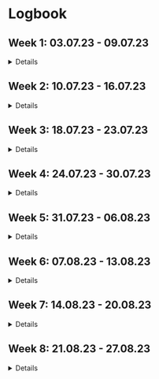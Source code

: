 # Logbook


## Week 1: 03.07.23 - 09.07.23

<details>

I transformed the dataset in the `.root` format into other formats which can be manipulated inside Python. I also preprocessed the dataset in a certain way (not necessarily final). I visualized the dataset and what we wanted to predict.

We used a particular dataset with 6 million entries and is over 1 gb in size. We are in a regression problem and want to predict photon rates from other measurements (magnetic field, latitude, longitude, cosmic rates etc.).

### Summary
- Getting started with [ROOT CERN](https://root.cern/) because the data `Allaux_Bfield.root` is in `.root` format:
	- A few keywords related to ROOT: profile histogram, colz, TTree.
- Tried reproducing in ROOT, different plots Nicolas Produit showed me (profile histograms,
sum of cosmic rates over the whole mission for different latitudes, longitudes etc.).
- Tried using FFT in ROOT but had errors (even when using their [example](https://root.cern/doc/master/FFT_8C.html)).
- Tried to install missing dependencies (e.g FFTW3) but it didn't solve the errors
- Therefore, started to look at Python libraries: [uproot](https://uproot.readthedocs.io/en/latest/basic.html), [ROOT or PyROOT](https://root.cern/manual/python/), and [root_numpy](http://scikit-hep.org/root_numpy/start.html).
- As they were complications with PyROOT and root\_numpy, I chose to continue with uproot.

- Created functions to import `.root` files into pandas dataframes.
- Preprocessed the data `Allaux_Bfield.root` (dataset not in the GitHub but see [this notebook for more information](https://github.com/Zenchiyu/POLAR-background-prediction/blob/develop/notebooks/exploring_polar_data.ipynb) and [this notebook](https://github.com/Zenchiyu/POLAR-background-prediction/blob/develop/notebooks/dataset.ipynb)) where I, for instance:
	- "quantized" the data so that the examples are at round seconds (each two seconds). Note that there are missing data so examples are not necessarily at equidistant times.
	- ignored/removed part of the data so that we work with a subset (e.g. keep data after the period in which astronauts went onboard the space lab)
- Applied FFT on the time series: `sum_fe_rate` against "quantized" time (this is called the light curve). Note that because there can be some missing data, it's not completely correct to use FFT. However, due to the [orbital period of the Tiangong-2 space lab](https://en.wikipedia.org/wiki/Tiangong-2), Earth's rotation, etc., there are seasonalities involved and we could still observe a spike around "per 1 hour 30" frequency in the magnitude spectrum of the light curve.

- Using the results of FFT, we want to perform some operations in the Fourier domain before reconstructing the light curve and using it as a target in our regression problem:
	- Started to code something in order to kill the spikes in the magnitude spectrum using two methods:
		- Using a box filter on the magnitude (but what window size should we use ? What padding method ?)
		- Applied linear regression in the "log x, log y" magnitude plot as the magnitude spectrum looked like some power law. We then wanted to use it to find the spikes before killing only the spikes (unfinished as we moved on to another idea, see next bullet point)
	- We stopped trying to kill the spikes and started to think about killing low frequencies instead as we're mostly interested in high frequencies
due to GRBs (Gamma Ray Bursts) which could cause visible spikes:
		- We manually chose a threshold based on the magnitude spectrum to kill some low frequencies as well as some spikes

- We won't necessarily use the reconstructed light curve as target
- Set up the GitHub project and pipenv

### (Future) Goals:
- To better understand how to split the data into train, validation test set.
- To try some simple model to predict `sum_fe_rate` from all the other measurements (magnetic field, latitude, longitude, etc.). It's as if
we're predicting a time series or sequence using multiple time series or sequences.

</details>

## Week 2: 10.07.23 - 16.07.23

<details>

- `fe_rate` contains $25$ values representing photon rates from different modules but `rate` contains $12$ values representing photon rates for different "energies" (but I don't know what they are as I'm not the expert).
- We used linear regression for two datasets, the one from last week as well as a new one `fm_rate`. Therefore we also loaded `fm_rate`, preprocessed it etc.
- The datasets we use are not necessarily the final ones.
- For the data `fm_rate` inputted to the neural network, we tried with different features (e.g. all measurements except targets and `unix_time`).

### Summary:
- Visualized the Pearson correlation coefficient between the measurements (magnetic field, latitude, longitude, cosmic rates etc.) as well as with our target. Found that cosmic rates have quite some linear correlation with our photon rates (target) even though it's not sufficient!

- Applied linear regression (see this [notebook](https://github.com/Zenchiyu/POLAR-background-prediction/blob/develop/notebooks/linear_regression.ipynb)) using only cosmic rates in order to predict photon rates and found that, depending on how we split the dataset:
	- Take the whole dataset as the training set: We observe very good predictions (visually) except for some huge spikes (no validation, test set so it was already a bad thing to do)
	- Randomly shuffle the dataset then split 60 \% train, 20 \% validation, and 20 \% test. We ignore completely the temporal dependencies and work with data as if examples are i.i.d ..: We observe quiet "bad" validation set predictions (visually).

- We used another dataset `f1_rate` and applied similar steps as the dataset from last week. However, as there were missing things in this dataset, we stopped using it.
- We then started using another dataset `fm_rate` and applied similar steps as the dataset from previous week. Note however that this dataset comprises only about 60k examples, with intervals of about 60 seconds
between them (except for missing data or 'holes'). The `m` comes from "m"inute.

- Using that dataset (splitting it 60/20/20 for train, validation, and test after shuffling), we tried applying a simple fully connected neural network from sklearn using the base MLPRegressor but with 100 neurons in the hidden layer.
We moved on to two hidden layers with 100 neurons each (see this [notebook](https://github.com/Zenchiyu/POLAR-background-prediction/blob/develop/notebooks/fmrate_prediction.ipynb)). Instead of predicting the sum of rates obtained from each module, we try to predict each rate from "each energy" (`rate[i]` instead of `sum_fe_rate`)
- With a similar data split, we tried applying linear regression to predict `rate[0]` only using `sum_fe_cosmic`
- Even though **it's incorrect** to use the whole dataset, we used our trained model to predict over the whole dataset, the photon rates `rate[0]`.
- From them, we computed the residual plots (target-prediction), showed their histograms, and Gaussian fits of residuals.
- We also showed rescaled residual plots (target-prediction)/sqrt(target) ("pull" plot (particle physics jargon)), their histograms and modified Gaussian fits of "pulls". The modified Gaussian fit:

```
def find_std(data):
    low = -np.inf
    high = np.inf
    prev_std = np.inf
    std = np.std(data)
    mean = np.mean(data)
    
    while ~np.isclose(prev_std, std):
        # Update interval
        low = -3*std + mean
        high = 3*std + mean
        
        prev_std = std
        std = np.std(data[(data>low) & (data<high)])
        print(mean, std, low, high)
    return mean, std
```

was suggested by Nicolas Produit to ignore the "outliers" in the "pull histogram".

- Started learning about PyTorch, weights and biases and JAX.
- Issues installing JAX with GPU support on Windows (my desktop computer), therefore, stayed with Pytorch with GPU.
- Modified README.md by adding information about how to use pipenv and how to install it.

### (Future) Goals:
- To better understand how to split the data into train, validation test set for our application as they are maybe some 'issues' related to overfitting when we shuffle our data and pick train, validation, and test set where examples can be close to each other in time (or other measurements). We maybe want to also take into account temporal relationships.
- To try using more complex models to predict photon rates from all the other measurements (magnetic field, latitude, longitude, etc.). It's as if we're predicting a time series or sequence using multiple time series or sequences (something to explore).
- To try using PyTorch and GPUs

</details>


## Week 3: 18.07.23 - 23.07.23

<details>

### Summary

- Started writing logbook
- Connected to GPU (Quadro RTX 4000) of POLAR group. Can run my Python scripts remotely (and used tmux to run my codes without the need for my computer to be on).
- Started learning about "weights and biases" tool and using it for the first time ([Project's weights and biases](https://wandb.ai/stephane-nguyen/POLAR-background-prediction?workspace=user-stephane-nguyen)). 
Here's an example of a [run](https://wandb.ai/stephane-nguyen/POLAR-background-prediction/runs/1j329ps1?workspace=user-stephane-nguyen).
- Started writing the PyTorch code with GPU support (device) taking inspiration from https://github.com/eloialonso/iris project (started using Hydra for the first time too).
- Added code to save models, criteria and more
- Applied model on validation set and visualized prediction (over whole validation set)
- Further cleaning of code and added Python type hints (not for all files though)
- Can now save a general checkpoint at two different places; one as the last checkpoint and the other is attached to a date and run id (see checkpoints folder)
- Can now specify the number of neurons for each hidden layer directly inside the yaml config file.
- Removed pipenv, we no longer use pipenv. Modified README in consequence.
- Trained model again but on `nf1rate` (taking about 3 hours for training) with as target `rate[0]` (using all training examples, no additional filtering based on `rate_err[0]`) ([see wandb run](https://wandb.ai/stephane-nguyen/POLAR-background-prediction/runs/3zdzy861?workspace=user-stephane-nguyen)).
- Trained model again on "same" dataset but with as target `rate[0]/rate_err[0]` (filtered examples when cannot divide) ([see wandb run](https://wandb.ai/stephane-nguyen/POLAR-background-prediction/runs/3hevg2jy/overview?workspace=user-stephane-nguyen))
- Added more plots in `src/visualizer` where we can now plot the residual plot with its histogram.

### Comments

- Run:
```
python src/main.py
```
to run the training phase and log information in Weights and Biases.

- Run:
```
python src/main.py wandb.mode=disabled
```
to run the training phase without logging information into Weights and Biases.


### (Future) Goals:
- To better understand how to split the data into train, validation test set for our application as they are maybe some 'issues' related to overfitting when we shuffle our data and pick train, validation, and test set where examples can be close to each other in time (or other measurements). We maybe want to also take into account temporal relationships.
- To read more about predicting a time series or sequence using multiple time series or sequences (something to explore).
- To better understand Adam optimizer, different parts of what I've used in general.
- To better understand or to learn more about Hydra
- To use W&B artifacts for datasets. Need to version datasets as I can work with different datasets
- To learn more about regularization, dropout, batch normalization
- To learn more about W&B sweeps and add more log information.

</details>

## Week 4: 24.07.23 - 30.07.23

<details>

### Summary

- Exploring the 55 GRBs (from [Overview_of_the_GRB_observation_by_POLAR's paper](https://www.researchgate.net/profile/Yuanhao-Wang-8/publication/326811280_Overview_of_the_GRB_observation_by_POLAR/links/5cfe12c0a6fdccd1308f8b32/Overview-of-the-GRB-observation-by-POLAR.pdf), after converting UTC to Unix time) and comparing them to our dataset:

<p align="center">
<img src="https://github.com/Zenchiyu/POLAR-background-prediction/assets/49496107/cd6024cc-37ed-4a7b-a8a2-774cd53c8a99" width=300>
</p>

We can observe that there are GRBs (in red) outside the time range (both to the left and the right) of our dataset (in blue)

- Only restricting to our time range, we're left with 25 GRBs:

<p align="center">
<img src="https://github.com/Zenchiyu/POLAR-background-prediction/assets/49496107/4013d962-4b2f-48ec-8bdc-09595a1a195d" width=300>
</p>

A closer look (+- 50 seconds windows):

<p align="center">
<img src="https://github.com/Zenchiyu/POLAR-background-prediction/assets/49496107/cf89a4da-2484-40db-bcdb-3b1e6400bf33" width=300>
</p>

Note that the one at the bottom-mid was within the period with no data.

- From the residual histogram (from applying our model to the validation set) and modified Gaussian fit, we highlighted the data points from the validation set having
their residual above 5 standard deviation:

<p align="center">
<img src="https://github.com/Zenchiyu/POLAR-background-prediction/assets/49496107/36a33a27-afde-4c81-9c8c-18b2d6b59ac9" width=300>
<img src="https://github.com/Zenchiyu/POLAR-background-prediction/assets/49496107/666e62c7-1f41-455a-a65a-bba77cbf6365" width=300>
</p>

We also showed in blue the full dataset (train + validation + test) even though we "shouldn't". There are 9980 red points.

- If we compare the red points with the 25 GRBs, we can only see $5$ red points. Moreover, we must remember the fact that we're showing red points that are from the validation set, not the full dataset.

<p align="center">
<img src="https://github.com/Zenchiyu/POLAR-background-prediction/assets/49496107/5890e455-8e5c-46c8-967c-8200274d9635" width=300>
</p>

- Fixed create_columns where it could try to create, for instance, a column based on a `data_df["<numerical value>"]` which was not intended.
- Added `filter_conditions` to the YAML and modified Python code to filter examples based on `filter_conditions`
- Ran the training phase with a filtered dataset where we only keep examples having `rate[0]/rate_err[0]` greater than 20. It gives this:

<p align="center">
<img src="https://github.com/Zenchiyu/POLAR-background-prediction/assets/49496107/094c849f-c217-4c35-a15a-df7e7768f6a6" width=300>
</p>

where again the red points come from the validation set and have residuals > 5 standard deviations (recall that when we say standard deviation, we talk about the modified one based on the modified Gaussian fit).

- Ran the training phase again but ignored +-100 seconds around the 25 GRBs. Also ignored them in the validation and test set but maybe shouldn't because we
no longer can compare the prediction for these +-100 seconds around the 25 GRBs with the real curve. We can't plot anymore the plot we've shown above. However, here's a zoomed-in version of what our model predicts in 4 arbitrary intervals of the validation set:

<p align="center">
<img src="https://github.com/Zenchiyu/POLAR-background-prediction/assets/49496107/af0b8810-d791-48cd-b480-175d0430049d" width=300>
</p>

`l` and `h` are indices. For instance, if `l=0`, then it means we show `h` first validation set examples (ordered by ascending time). In red we have the prediction, and in green, the validation set.

- By cleaning the code, I discovered that I was training on the validation set unintentionally, I fixed it and then ran the training phase again. I show below
the previous plot but with the fixed code:

<p align="center">
<img src="https://github.com/Zenchiyu/POLAR-background-prediction/assets/49496107/c01d11ab-cb09-494b-848e-ee38de9a73cf" width=300>
</p>

- Plotting prediction over train + validation set in red. In blue/cyan we have the training set and in green, we have the validation set

<p align="center">
<img src="https://github.com/Zenchiyu/POLAR-background-prediction/assets/49496107/c03301bb-a31f-40ea-8b93-ad6c9082882e" width=300>
</p>

We can observe that it doesn't overfit severely but it might still overfit...

- Started reading a bit about unsupervised learning anomaly detection with autoencoders and using the reconstruction error to detect anomalies:
	- https://keras.io/examples/timeseries/timeseries_anomaly_detection/
   	- https://towardsdatascience.com/using-lstm-autoencoders-on-multidimensional-time-series-data-f5a7a51b29a1
	- https://youtu.be/6S2v7G-OupA
- Started reading a bit about anomaly detection in general. I should maybe focus on semi-supervised anomaly detection:
	- https://ai.googleblog.com/2023/02/unsupervised-and-semi-supervised.html
	- https://arxiv.org/pdf/1906.02694.pdf
	- https://en.wikipedia.org/wiki/Anomaly_detection
> Semi-supervised anomaly detection techniques assume that some portion of the data is labelled. This may be any combination of the normal or anomalous data, but more often than not the techniques construct a model representing normal behavior from a given normal training data set, and then test the likelihood of a test instance to be generated by the model.
- Started reading a bit about time series regression. We need to analyze the auto-correlation function of residuals to see if there are correlated errors.
- Ran training for a different target; `rate[0]`. Also, instead of plotting the residuals, we plot the residuals divided by `rate_err[0]`. Filtering is the same as before and the plots have comparable/similar meanings to before (except for residuals and the target):


| | | |
|:-------------------------:|:-------------------------:|:-------------------------:|
|<img width="1604" src="https://github.com/Zenchiyu/POLAR-background-prediction/assets/49496107/0c1d6735-97d0-4cc8-936c-b7cbe0e75e36"> Prediction over validation set in red|<img width="1604" src="https://github.com/Zenchiyu/POLAR-background-prediction/assets/49496107/aaa0b2cb-029a-4209-9a62-605441d86c02"> A closer look at 4 intervals|<img width="1604" src="https://github.com/Zenchiyu/POLAR-background-prediction/assets/49496107/370f9273-84df-4054-ab96-421b6d1d14ea"> Prediction over train + val, closer look|
<img width="1604" src="https://github.com/Zenchiyu/POLAR-background-prediction/assets/49496107/7e32e010-39e7-48d7-bfe7-c03212fcc5cf"> `(rate[0]-pred)/rate_err[0]`|<img width="1604" src="https://github.com/Zenchiyu/POLAR-background-prediction/assets/49496107/78dbae85-7772-4ef1-ae54-c29258476c9c"> `(rate[0]-pred)/rate_err[0]` hist*|<img width="1604" src="https://github.com/Zenchiyu/POLAR-background-prediction/assets/49496107/cf6ee699-6720-49de-8d3b-c29805222a37"> zoomed-in version|

\*: x-axis label should be "pull".
<!-- https://gist.githubusercontent.com/trusktr/93175b620d47827ffdedbf52433e3b37/raw/e980fa9116cb28dfbdee0dc5c17adc5ed91df783/image-grid.md -->

- If we use our trained model and apply it to the full dataset (train + val + test) including the 25 GRBs we removed, we can observe these:


| | |
|:-------------------------:|:-------------------------:|
|<img width="1604" src="https://github.com/Zenchiyu/POLAR-background-prediction/assets/49496107/6ba9d6c8-9e5a-4a49-84d0-2637f0148ba6">|<img width="1604" src="https://github.com/Zenchiyu/POLAR-background-prediction/assets/49496107/37175a7a-a89b-49f9-a8ff-7d6f86cd77ba">*|
<img width="1604" src="https://github.com/Zenchiyu/POLAR-background-prediction/assets/49496107/20ea06bf-b93d-4929-af4d-b903ed388d1f">|<img width="1604" src="https://github.com/Zenchiyu/POLAR-background-prediction/assets/49496107/fdc21464-0c18-4945-b1af-b92f9ba5abec">|

\*: x-axis label should be "pull".

- Split differently the data in a periodical manner: train, validation, and test (120, 40, 40 data points) then train, validation, and test again (do it until no more data is left) (this time, the splitting is no longer random but there's still shuffling=True in the train loader and we still have 60 %, 20 %, 20 % split ratios):



| | | |
|:-------------------------:|:-------------------------:|:-------------------------:|
|<img width="1604" src="https://github.com/Zenchiyu/POLAR-background-prediction/assets/49496107/0bf32195-3438-4531-8e9f-06c4e42e2869"> Prediction over validation set in red|<img width="1604" src="https://github.com/Zenchiyu/POLAR-background-prediction/assets/49496107/aa2a6095-8394-42ee-bf2e-c34abf399326"> A closer look at 4 intervals|<img width="1604" src="https://github.com/Zenchiyu/POLAR-background-prediction/assets/49496107/ca7ba5a9-c478-426f-9b86-9984db41f205"> Prediction over train + val, a closer look|
<img width="1604" src="https://github.com/Zenchiyu/POLAR-background-prediction/assets/49496107/a2f37eaa-8b74-4bb7-99ad-f6652328ffb1"> `(rate[0]-pred)/rate_err[0]`|<img width="1604" src="https://github.com/Zenchiyu/POLAR-background-prediction/assets/49496107/9b82a87c-3dbc-4fc6-83ad-678234592213"> `(rate[0]-pred)/rate_err[0]` hist|<img width="1604" src="https://github.com/Zenchiyu/POLAR-background-prediction/assets/49496107/da6267bd-cd97-42fb-b094-a53b89f09260"> Losses (average mini-batch MSE loss)|

- We can show how the losses behave compared to before (violet: `periodical_split`, yellow: `random_split`):

<p align="center">
<img src="https://github.com/Zenchiyu/POLAR-background-prediction/assets/49496107/6d056ebd-b38a-4a0f-8db5-31d7236bc5a8" width=300>
</p>

And it shows more clearly the gap between train and validation losses.

- And if we use our trained model with this "periodical split" dataset and apply it to the full dataset (train + val + test) including the 25 GRBs we removed, we can observe these:


| | |
|:-------------------------:|:-------------------------:|
|<img width="1604" src="https://github.com/Zenchiyu/POLAR-background-prediction/assets/49496107/c9d6670e-25c0-4f62-a842-b176e3f2795c">|<img width="1604" src="https://github.com/Zenchiyu/POLAR-background-prediction/assets/49496107/4455e55e-de08-4554-b93b-4d6bdae5cb47">|
<img width="1604" src="https://github.com/Zenchiyu/POLAR-background-prediction/assets/49496107/d0a5370d-7d4d-4167-a08f-e8e9c0ece41c">|<img width="1604" src="https://github.com/Zenchiyu/POLAR-background-prediction/assets/49496107/08cd8e81-4239-40e4-aaf6-d9a32856c521">|


### (Future) Goals:
- To better understand how to split the data into train, validation test set for our application as they are maybe some 'issues' related to overfitting when we shuffle our data and pick train, validation, and test set where examples can be close to each other in time (or other measurements). We maybe want to also take into account
temporal relationships. There's maybe something called "overfitting in feature space".

- Some links on splitting but our goal is not to forecast but to predict the "present" from the "present" (or maybe even past but not yet):
	- https://stats.stackexchange.com/questions/346907/splitting-time-series-data-into-train-test-validation-sets
	- https://datascience.stackexchange.com/questions/91162/why-is-shuffling-timeseries-a-bad-thing
- To read more about predicting a time series or sequence using multiple time series or sequences (something to explore) (and correlated residuals):
	- https://otexts.com/fpp2/regression.html
	- https://ethz.ch/content/dam/ethz/special-interest/math/statistics/sfs/Education/Advanced%20Studies%20in%20Applied%20Statistics/course-material-1921/Zeitreihen/ATSA_Script_v200504.pdf (from page 133)
- To better understand Adam optimizer, different parts of what I've used in general.
- To better understand or to learn more about Hydra
- To use W&B artifacts for datasets. Need to version datasets as I can work with different datasets
- To learn more about regularization, dropout, batch normalization
- To add a "stagnation end condition" to my training loop
- Is it fine to apply prediction over the whole dataset and threshold residuals to see whether known GRBs are part of them ? (and what if we apply unsupervised learning outlier detection over the residuals ?)

</details>

## Week 5: 31.07.23 - 06.08.23

<details>

### Summary

- Discovered that all this time, I sorted time in descending order... By fixing it, it fixed the issue with `GRB_170114A` that was not detected by thresholding the residuals. Note that this fix didn't affect the trained model, it only affects the visualized results.

#### Plots with target: `rate[0]` and with correct time sorting:

| | | |
|:-------------------------:|:-------------------------:|:-------------------------:|
|<img width="1604" src="https://github.com/Zenchiyu/POLAR-background-prediction/assets/49496107/4d17bb6f-5bb9-4d0e-8bf5-657bb14e1e90"> Prediction over validation set in red|<img width="1604" src="https://github.com/Zenchiyu/POLAR-background-prediction/assets/49496107/22e4c5e0-3861-4bb2-bbb1-faf2f9e2a2c3"> A closer look at 4 intervals|<img width="1604" src="https://github.com/Zenchiyu/POLAR-background-prediction/assets/49496107/cb38a62f-35db-4f3d-82f5-576e14d0cae2"> Prediction over train + val, a closer look|
<img width="1604" src="https://github.com/Zenchiyu/POLAR-background-prediction/assets/49496107/edd18c95-419f-4c27-be63-5c9952b6da42"> `(rate[0]-pred)/rate_err[0]`|<img width="1604" src="https://github.com/Zenchiyu/POLAR-background-prediction/assets/49496107/329e7144-a314-49ff-9078-60b445961026"> `(rate[0]-pred)/rate_err[0]` hist|<img width="1604" src="https://github.com/Zenchiyu/POLAR-background-prediction/assets/49496107/da6267bd-cd97-42fb-b094-a53b89f09260"> Losses (average mini-batch MSE loss)|

- And if we use our trained model with this "periodical split" dataset and apply it to the full dataset (train + val + test) including the 25 GRBs we removed, we can observe these:


| | |
|:-------------------------:|:-------------------------:|
|<img width="1604" src="https://github.com/Zenchiyu/POLAR-background-prediction/assets/49496107/74501fd8-2a5f-4953-b7c3-ab83a00572f5">|<img width="1604" src="https://github.com/Zenchiyu/POLAR-background-prediction/assets/49496107/b99af059-a9f2-4e62-87bc-cfac49483514">|
<img width="1604" src="https://github.com/Zenchiyu/POLAR-background-prediction/assets/49496107/d407e4c5-381b-47d5-8bf2-373feddfa132"> 44553 red dots|<img width="1604" src="https://github.com/Zenchiyu/POLAR-background-prediction/assets/49496107/33c330d8-eb03-46aa-9f18-68623ef26a0e">|

#### Plots with target: `rate[0]/rate_err[0]` and with correct time sorting:

| | | |
|:-------------------------:|:-------------------------:|:-------------------------:|
|<img width="1604" src="https://github.com/Zenchiyu/POLAR-background-prediction/assets/49496107/343899fc-2bfe-4b03-ad97-685b3df9839d"> Prediction over validation set in red|<img width="1604" src="https://github.com/Zenchiyu/POLAR-background-prediction/assets/49496107/8a259a57-1a45-4997-8a52-5c16f04f47f2"> A closer look at 4 intervals|<img width="1604" src="https://github.com/Zenchiyu/POLAR-background-prediction/assets/49496107/452cea78-e06f-4eee-ab4e-a1ce96b09746"> Prediction over train + val, a closer look|
<img width="1604" src="https://github.com/Zenchiyu/POLAR-background-prediction/assets/49496107/96aaa31f-98ac-4a0e-91b8-4b859632d84f"> `(rate[0]/rate_err[0]-pred)`|<img width="1604" src="https://github.com/Zenchiyu/POLAR-background-prediction/assets/49496107/ff0bf20d-3671-41f3-a7c5-a66c0fce95cb"> `(rate[0]/rate_err[0]-pred)` hist|<img width="1604" src="https://github.com/Zenchiyu/POLAR-background-prediction/assets/49496107/b2355931-537f-4f9e-ba61-1ec0b5a29f16"> Losses (average mini-batch MSE loss)|

- And if we use our trained model with this "periodical split" dataset and apply it to the full dataset (train + val + test) including the 25 GRBs we removed, we can observe these:

| | |
|:-------------------------:|:-------------------------:|
|<img width="1604" src="https://github.com/Zenchiyu/POLAR-background-prediction/assets/49496107/13f43dbe-9551-4a64-aeb5-1f08e9882fb5">|<img width="1604" src="https://github.com/Zenchiyu/POLAR-background-prediction/assets/49496107/0d4b8857-fa19-4379-bf27-d79e5efe5d7e">|
<img width="1604" src="https://github.com/Zenchiyu/POLAR-background-prediction/assets/49496107/f8f22ef2-941f-4060-8246-307a3c66f089"> 38887 red dots|<img width="1604" src="https://github.com/Zenchiyu/POLAR-background-prediction/assets/49496107/f613704c-d6c3-4d6e-98cd-11f4be0acda7">|

#### Investigating whether I showed the correct 25 GRBs

- Started investigating whether I showed the correct 25 GRBs and whether the conversion from UTC to `unix_time` wasn't wrong. This is because a few of my plots of the 25 GRBs are "flat" and look more like background than GRB... We can compare with GRBs from https://www.astro.unige.ch/polar/grb-light-curves?page=2 (for example with GRB 170114B)

- Checked manually through a few GRBs whether I showed wrong intervals, and it seemed that the `unix_time` conversion from UTC was correct (I even checked by downloading a few root files and compared their `unix_time`'s to what I obtained and they matched)

- Via this manual check, I discovered that the target might be different than what is shown on the website, I'm maybe training using the wrong targets.. where GRBs are sometimes not visible, therefore, detection based on residual thresholding wouldn't be successful for them.

- Actually, it might be also due to the binning, the website shows much much more precise light curves. The binning maybe caused some GRBs to lose in amplitude compared to the background ?

#### Documentation
- Started cleaning a bit the logbook
- Started writing one of the two report: Industrial report

### (Future) Goals:
- To better understand how to split the data into train, validation test set for our application as they are maybe some 'issues' related to overfitting when we shuffle our data and pick train, validation, and test set where examples can be close to each other in time (or other measurements). We maybe want to also take into account
temporal relationships. There's maybe something called "overfitting in feature space".

- Some links on splitting but our goal is not to forecast but to predict the "present" from the "present" (or maybe even past but not yet):
	- https://stats.stackexchange.com/questions/346907/splitting-time-series-data-into-train-test-validation-sets
	- https://datascience.stackexchange.com/questions/91162/why-is-shuffling-timeseries-a-bad-thing
- To read more about predicting a time series or sequence using multiple time series or sequences (something to explore) (and correlated residuals):
	- https://otexts.com/fpp2/regression.html
	- https://ethz.ch/content/dam/ethz/special-interest/math/statistics/sfs/Education/Advanced%20Studies%20in%20Applied%20Statistics/course-material-1921/Zeitreihen/ATSA_Script_v200504.pdf (from page 133)
- To better understand Adam optimizer, different parts of what I've used in general.
- To better understand or to learn more about Hydra
- To use W&B artifacts for datasets. Need to version datasets as I can work with different datasets
- To learn more about regularization, dropout, batch normalization
- To learn more about W&B sweeps and add more log information.
- To add a "stagnation end condition" to my training loop
- Is it fine to apply prediction over the whole dataset and threshold residuals to see whether known GRBs are part of them? (and what if we apply unsupervised learning outlier detection over the residuals ?)
- ACF of residuals, report, legends in my plots, feature importance, better threshold.

</details>

## Week 6: 07.08.23 - 13.08.23

<details>

### Summary

- Fixed CUDA out-of-memory issue (which happened with my bigger model because it had more parameters on GPU):
	- Instead of directly loading the whole dataset into GPU (even before `__getitem__` in the PyTorch Dataset), I load it into GPU
one by one inside the `__getitem__` method (creating tensors on CUDA for each example)
	- `torch.no_grad()` in `visualizer.py` (and `./notebooks/results.ipynb`) significantly decreased the allocated memory size. See: https://discuss.pytorch.org/t/how-to-delete-a-tensor-in-gpu-to-free-up-memory/48879/15
- However, creating a tensor on GPU for each example and every time we call `__getitem__` led to $+3$ times worse training execution time (from 3 hours ETA to 10 hours ETA).
- To fix the 10 hours ETA, I no longer create PyTorch tensors on GPU and in `__getitem__` but create them on CPU and at initialization of the PyTorch Dataset. A subset is moved to GPU when needed (e.g. before a mini-batch is fed to the model). It's now taking 1 hour 40 min instead of 3 or 10 hours to train the model.

- Checking again [GRB 170219A](https://www.astro.unige.ch/polar/content/170219a). There's something wrong with the spikes and the GRBs in our dataset:
![image](https://github.com/Zenchiyu/POLAR-background-prediction/assets/49496107/2a7e2fa8-e9b6-4780-86b7-423c15dc822e)
![image](https://github.com/Zenchiyu/POLAR-background-prediction/assets/49496107/0998659b-2861-4a83-9a7d-85acab370bde)

- Added custom loss (weighted MSE where weights are like `1/rate_err**2`) (it takes longer to train our model due to the parts where we retrieve the weights,
the `1/rate_err**2`, 
- `__getitem__` now also returns the idx, therefore, I could obtain the indices of the data from the mini-batch and use them to retrieve the correct weights as said previously.
- Added multiple targets (not just `rate[0]`) (did not try if old config yaml still works..)
- Tried to change `find_moments` in `./src/visualizer.py` to deal with 2D arrays instead of 1D arrays but had some complications, so I went back to how it was before the change. I use loops to go through the different targets and independently obtain the `new_std`...
- Tried to clean the code and tried to not use the `data_df` Pandas DataFrame inside `PolarDataset` but couldn't completely. See next.
- Discovered that the `unix_time` feature, which was in double precision (in `.root` format), was quantized when stored inside a PyTorch Tensor. This is because the default precision of a PyTorch FloatTensor is single precision, 32 bits. It implies that some features/inputs maybe lost some precision when going from the Pandas DataFrame to the PyTorch Tensor.
- I therefore, kept the `data_df` Pandas DataFrame attribute in order to retrieve the `unix_time` when visualizing the results but I must remember about the single vs double precision as it can affect the predictions.
- I did not change the PyTorch tensors datatypes to float64 because of memory usage and training speed.
- I added `num_workers=4` and `pin_memory` in the arguments of my PyTorch DataLoaders (thanks to Eloi Alonso) and my training time went from about 2 hours 15 min to 1 hour 30 min.
- Tried training with mini-batch sizes of $256$ and `periodicity` $256$ (reminder: it was in `periodical` split type).

We show in orange the prediction and in blue the $rate[0]$. In red, we have our points above the threshold of 3 std (again, as a reminder, it's actually `new_std` based on a modified gaussian fit).

![image](https://github.com/Zenchiyu/POLAR-background-prediction/assets/49496107/08ef8d27-ee8b-4c5e-91dc-e222c131f7b4)

Residuals/error rate:

![image](https://github.com/Zenchiyu/POLAR-background-prediction/assets/49496107/ad2e1508-b8d2-4096-8512-619053ac1c94)

Our model also predicted other rates but we don't show them yet as there would be too many plots. We got:
```
Number of red points when thresholding using residuals/rate_errs (pull)
[39175 37358 74967 73827 64414 64942]

>>> new_std
array([1.3854719, 1.2320681, 1.3846753, 1.313497 , 1.5823889, 1.5771829],
      dtype=float32)
```

### Some interesting links:

- https://medium.com/syncedreview/how-to-train-a-very-large-and-deep-model-on-one-gpu-7b7edfe2d072
- https://pytorch.org/tutorials/recipes/recipes/tuning_guide.html#enable-asynchronous-data-loading-and-augmentation
- https://androidkt.com/pytorch-dataloader-set-pin_memory-to-true/
- https://discuss.pytorch.org/t/should-we-set-non-blocking-to-true/38234

### (Future) goals:
- Group the data above threshold (my red points) into groups/clusters (instead of looking at them individually, point by point)
- Clean code (especially `src/visualizer.py` and `notebooks/results.ipynb`), clean logebook, fix documentation with the config file
- Check that old config file still work with current code (e.g. when we had only one target and used MSELoss as criterion).

</details>


## Week 7: 14.08.23 - 20.08.23

<details>

### Summary
- Group the data above threshold (my red points) into groups/clusters (instead of looking at them individually, point by point). 
We show below, using a point for each cluster, the cluster length versus the cluster "integral" (sum of `rate[0]` for data in the cluster) where the threshold was set at $3$ std:

![image](https://github.com/Zenchiyu/POLAR-background-prediction/assets/49496107/1746aa7c-1dd5-4dd4-8792-ebaa26515d3b)

There are still $15068$ clusters but it's still better than looking at $39175$ points.

- Ran training with old config file in which the target was just `rate[0]/rate_err[0]` and the criterion with MSELoss (not weighted MSE Loss).
It gave very similar results but they were still different (it might be due to the fact that we want to predict smaller or higher values)
- Ran training with different `weight_decay` values from the Adam optimizer (L2 regularization). They seem to not help reduce the variance (reduce overfitting). I did not try (inverted) dropout yet. I don't want to try early stopping nor data augmentation. Note that I already normalized the inputs/features. I also did not try to tweak weight initialization (with for example Xavier or He initialization that are good with tanh and ReLU activation functions respectively, see [deep learning specialization on Coursera](https://www.coursera.org/learn/deep-neural-network/home/week/1).)

![W B Chart 8_16_2023, 2 22 05 PM](https://github.com/Zenchiyu/POLAR-background-prediction/assets/49496107/c1a82cf4-e6a9-4f1f-a50f-3cedde1bc46c)

With run names (or ids):
![W B Chart 8_16_2023, 2 22 05 PM(1)](https://github.com/Zenchiyu/POLAR-background-prediction/assets/49496107/15d56c35-f84f-4bba-98ef-14e21954d9b3)



- Learned more about Adam optimizer: it's a combination of RMSProp and Momentum (and includes bias correction). Essentially, it's doing two exponentially weighted moving averages, one on the gradients ("momentum" part) and one on the element-wise squared gradients ("RMSProp" part).
Intuitively, we can think of the "RMSProp" part as estimating the "variance" of the gradients and scale the steps in different directions accordingly.

- Learned that random sampling (not necessarily uniform, it could be uniform in log scale though, for instance for the beta in Momentum or alpha for the learning rate) when trying different hyperparamters can be useful.

- Didn't try batch normalization, it might be something to consider trying.

- Learned that what we're trying to do by plotting the residuals and where the predictions fail can be called "manual error analysis" but Andrew Ng only talks about classification tasks in which we can say whether we misclassified or not. What is usually done in regression ?
- Learned that I might need a second metric that captures what we want to do with the clusters or red points because the weighted MSE might not be enough.
- Learned that transfer learning cannot be used for tabular data (it is much more used in Computer Vision). Transfer learning is when we take a pretrained network, reuse the weights (can freeze them or not) and retrain a part of the network (either from the existing structure or new layers). Transfer learning is particularly useful when the task on which the pretrained network was trained has some similarities with the downstream task. Moreover, the upstream task should have used more data than the downstream task and the inputs for both tasks should be similar.
- Learned that what we're doing could be called "multi-task learning" as we can try to predict multiple output values (different rates).

</details>


## Week 8: 21.08.23 - 27.08.23

<details>

### Summary
- Ran training with a different split percentage: 98, 1, 1 (train, val, test) and it gave much much better validation loss as expected
(more training data, it can "reduce" overfitting). However, I still doubt about it.
- Ran again the training with the old small MLP with 3 hidden layers. Although the losses decrease more slowly than the bigger network, after a few epochs, they are very similar.
- Even though both losses are similar, clusters can change widely... it indicates us that we need another metric to track properties of these clusters.
- Learned a bit some basics about convolutional neural networks:
	- convolution operations in CNNs are actually cross-correlations. Implicit ReLU after applying convolution
	- convolution over volumes (dimension >= 2D tensors)
  	- padding, striding
   	- pooling
   	- 1 x 1 convolution to reduce the depth/number of channel but keep the height and width
    	- some classical CNN architectures: VGG, AlexNet, LeNet-5, GoogleNet (or Inception network)
- Learned briefly about ResNets and residual blocks with skip connections. It helps with exploding, vanishing gradients in deep networks.
it might be useful if we want to create a very deep network for our problem.

### Some interesting links

- https://proclusacademy.com/blog/robust-scaler-outliers/


</details>
